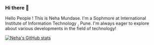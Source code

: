 ### Hi there 👋

Hello People ! This is Neha Mundase.
I'm a Sophmore at International Institute of Information Technology , Pune.
I'm always eager to explore about various developments in the field of technology!

[![Neha's GitHub stats](https://github-readme-stats.vercel.app/api?username=neha-mundase20)](https://github.com/neha-mundase20/github-readme-stats)
